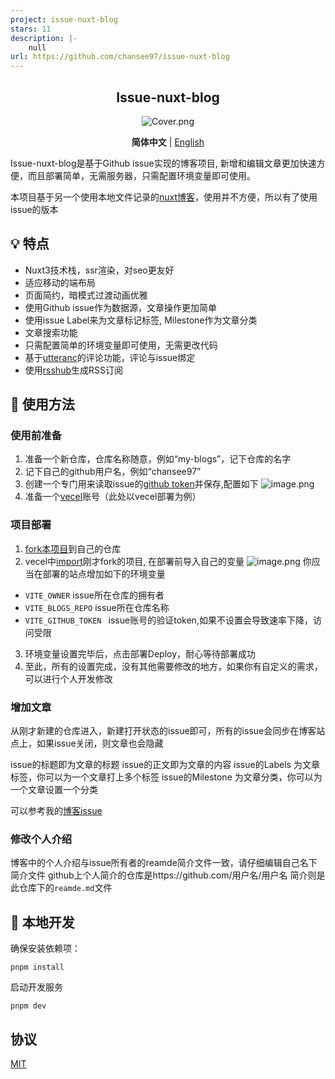 ```yaml
---
project: issue-nuxt-blog
stars: 11
description: |-
    null
url: https://github.com/chansee97/issue-nuxt-blog
---
```




<div align="center">

## Issue-nuxt-blog

![Cover.png](https://s2.loli.net/2023/12/08/OINcU36A9tCyFYW.png)
</div>

<div align='center'>

  <b>简体中文</b> | [English](https://github.com/chansee97/issue-nuxt-blog/blob/main/README_en.md)
</div>


Issue-nuxt-blog是基于Github issue实现的博客项目, 新增和编辑文章更加快速方便，而且部署简单，无需服务器，只需配置环境变量即可使用。

本项目基于另一个使用本地文件记录的[nuxt博客](https://github.com/chansee97/nuxt-blog)，使用并不方便，所以有了使用issue的版本

## 💡 特点
- Nuxt3技术栈，ssr渲染，对seo更友好
- 适应移动的端布局
- 页面简约，暗模式过渡动画优雅
- 使用Github issue作为数据源，文章操作更加简单
- 使用issue Label来为文章标记标签, Milestone作为文章分类
- 文章搜索功能
- 只需配置简单的环境变量即可使用，无需更改代码
- 基于[utteranc](https://utteranc.es/)的评论功能，评论与issue绑定
- 使用[rsshub](https://docs.rsshub.app/)生成RSS订阅


## 📖 使用方法

### 使用前准备
1. 准备一个新仓库，仓库名称随意，例如“my-blogs”，记下仓库的名字
2. 记下自己的github用户名，例如“chansee97”
3. 创建一个专门用来读取issue的[github token](https://github.com/settings/tokens/new)并保存,配置如下
![image.png](https://s2.loli.net/2023/12/08/v91ueNF7HItShA4.png)
4. 准备一个[vecel](https://vercel.com/)账号（此处以vecel部署为例）

### 项目部署
1. [fork本项目](https://github.com/chansee97/issue-nuxt-blog/fork)到自己的仓库
2. vecel中[import](https://vercel.com/new)刚才fork的项目, 在部署前导入自己的变量
![image.png](https://s2.loli.net/2023/12/08/HiDORUvM64oZy7Y.png)
你应当在部署的站点增加如下的环境变量
- `VITE_OWNER` issue所在仓库的拥有者
- `VITE_BLOGS_REPO` issue所在仓库名称
- `VITE_GITHUB_TOKEN ` issue账号的验证token,如果不设置会导致速率下降，访问受限
3. 环境变量设置完毕后，点击部署Deploy，耐心等待部署成功
4. 至此，所有的设置完成，没有其他需要修改的地方，如果你有自定义的需求，可以进行个人开发修改

### 增加文章

从刚才新建的仓库进入，新建打开状态的issue即可，所有的issue会同步在博客站点上，如果issue关闭，则文章也会隐藏

issue的标题即为文章的标题
issue的正文即为文章的内容
issue的Labels 为文章标签，你可以为一个文章打上多个标签
issue的Milestone 为文章分类，你可以为一个文章设置一个分类

可以参考我的[博客issue](https://github.com/chansee97/my-blogs/issues)

### 修改个人介绍
博客中的个人介绍与issue所有者的reamde简介文件一致，请仔细编辑自己名下简介文件
github上个人简介的仓库是https://github.com/用户名/用户名
简介则是此仓库下的`reamde.md`文件

## 🔎 本地开发
确保安装依赖项：
```shell
pnpm install
```

启动开发服务
```shell
pnpm dev
```
## 协议
[MIT](LICENSE)

